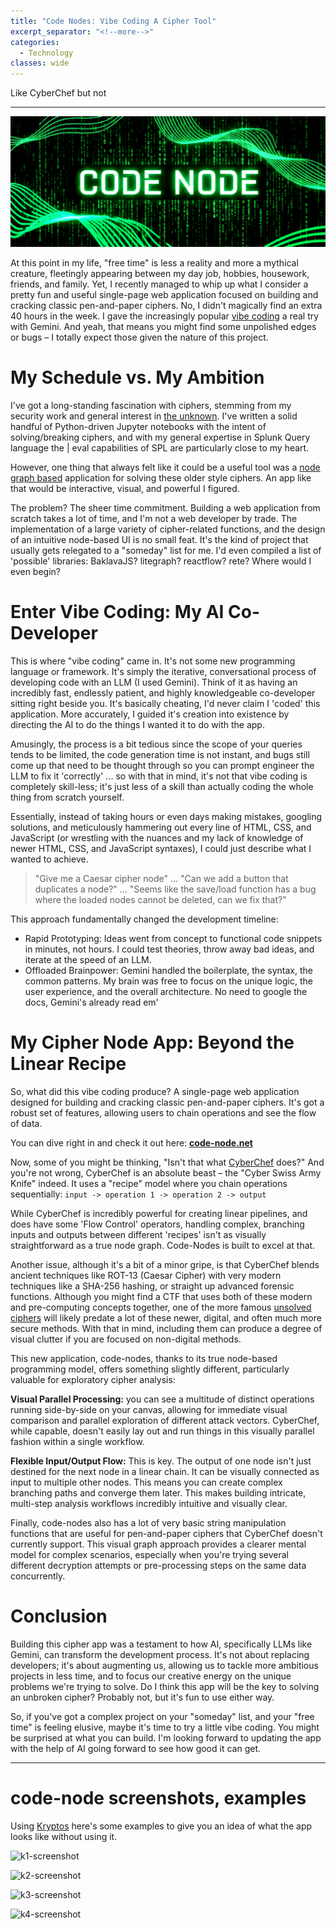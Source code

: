 ```yaml
---
title: "Code Nodes: Vibe Coding A Cipher Tool"
excerpt_separator: "<!--more-->"
categories:
  - Technology
classes: wide
---
```


Like CyberChef but not

<!--more-->

---

![code-node-banner](/assets/images/code-node/code-node-banner.png "code-node-banner")

At this point in my life, "free time" is less a reality and more a mythical creature, fleetingly appearing between my day job, hobbies, housework, friends, and family. Yet, I recently managed to whip up what I consider a pretty fun and useful single-page web application focused on building and cracking classic pen-and-paper ciphers. No, I didn't magically find an extra 40 hours in the week. I gave the increasingly popular [vibe coding](https://en.wikipedia.org/wiki/Vibe_coding) a real try with Gemini. And yeah, that means you might find some unpolished edges or bugs – I totally expect those given the nature of this project.

# My Schedule vs. My Ambition
I've got a long-standing fascination with ciphers, stemming from my security work and general interest in [the unknown](https://brendanhiggins.dev/technology/dagapeyeff/). I've written a solid handful of Python-driven Jupyter notebooks with the intent of solving/breaking ciphers, and with my general expertise in Splunk Query language the | eval capabilities of SPL are particularly close to my heart.

However, one thing that always felt like it could be a useful tool was a [node graph based](https://en.wikipedia.org/wiki/Node_graph_architecture) application for solving these older style ciphers. An app like that would be interactive, visual, and powerful I figured. 

The problem? The sheer time commitment. Building a web application from scratch takes a lot of time, and I'm not a web developer by trade. The implementation of a large variety of cipher-related functions, and the design of an intuitive node-based UI is no small feat. It's the kind of project that usually gets relegated to a "someday" list for me. I'd even compiled a list of 'possible' libraries: BaklavaJS? litegraph? reactflow? rete? Where would I even begin?

# Enter Vibe Coding: My AI Co-Developer
This is where "vibe coding" came in. It's not some new programming language or framework. It's simply the iterative, conversational process of developing code with an LLM (I used Gemini). Think of it as having an incredibly fast, endlessly patient, and highly knowledgeable co-developer sitting right beside you. It's basically cheating, I'd never claim I 'coded' this application. More accurately, I guided it's creation into existence by directing the AI to do the things I wanted it to do with the app.

Amusingly, the process is a bit tedious since the scope of your queries tends to be limited, the code generation time is not instant, and bugs still come up that need to be thought through so you can prompt engineer the LLM to fix it 'correctly' ... so with that in mind, it's not that vibe coding is completely skill-less; it's just less of a skill than actually coding the whole thing from scratch yourself. 

Essentially, instead of taking hours or even days making mistakes, googling solutions, and meticulously hammering out every line of HTML, CSS, and JavaScript (or wrestling with the nuances and my lack of knowledge of newer HTML, CSS, and JavaScript syntaxes), I could just describe what I wanted to achieve. 

> "Give me a Caesar cipher node" ... "Can we add a button that duplicates a node?" ... "Seems like the save/load function has a bug where the loaded nodes cannot be deleted, can we fix that?"

This approach fundamentally changed the development timeline:

* Rapid Prototyping: Ideas went from concept to functional code snippets in minutes, not hours. I could test theories, throw away bad ideas, and iterate at the speed of an LLM.
* Offloaded Brainpower: Gemini handled the boilerplate, the syntax, the common patterns. My brain was free to focus on the unique logic, the user experience, and the overall architecture. No need to google the docs, Gemini's already read em'

# My Cipher Node App: Beyond the Linear Recipe
So, what did this vibe coding produce? A single-page web application designed for building and cracking classic pen-and-paper ciphers. It's got a robust set of features, allowing users to chain operations and see the flow of data.

You can dive right in and check it out here: **[code-node.net](https://brendanhiggins.dev/code-nodes/)**

Now, some of you might be thinking, "Isn't that what [CyberChef](https://gchq.github.io/CyberChef/) does?" And you're not wrong, CyberChef is an absolute beast – the "Cyber Swiss Army Knife" indeed. It uses a "recipe" model where you chain operations sequentially: 
```input -> operation 1 -> operation 2 -> output```

While CyberChef is incredibly powerful for creating linear pipelines, and does have some 'Flow Control' operators, handling complex, branching inputs and outputs between different 'recipes' isn't as visually straightforward as a true node graph. Code-Nodes is built to excel at that.

Another issue, although it's a bit of a minor gripe, is that CyberChef blends ancient techniques like ROT-13 (Caesar Cipher) with very modern techniques like a SHA-256 hashing, or straight up advanced forensic functions. Although you might find a CTF that uses both of these modern and pre-computing concepts together, one of the more famous [unsolved ciphers](https://en.wikipedia.org/wiki/List_of_ciphertexts) will likely predate a lot of these newer, digital, and often much more secure methods. With that in mind, including them can produce a degree of visual clutter if you are focused on non-digital methods.

This new application, code-nodes, thanks to its true node-based programming model, offers something slightly different, particularly valuable for exploratory cipher analysis:

**Visual Parallel Processing:** you can see a multitude of distinct operations running side-by-side on your canvas, allowing for immediate visual comparison and parallel exploration of different attack vectors. CyberChef, while capable, doesn't easily lay out and run things in this visually parallel fashion within a single workflow.

**Flexible Input/Output Flow:** This is key. The output of one node isn't just destined for the next node in a linear chain. It can be visually connected as input to multiple other nodes. This means you can create complex branching paths and converge them later. This makes building intricate, multi-step analysis workflows incredibly intuitive and visually clear.

Finally, code-nodes also has a lot of very basic string manipulation functions that are useful for pen-and-paper ciphers that CyberChef doesn't currently support. This visual graph approach provides a clearer mental model for complex scenarios, especially when you're trying several different decryption attempts or pre-processing steps on the same data concurrently.

# Conclusion
Building this cipher app was a testament to how AI, specifically LLMs like Gemini, can transform the development process. It's not about replacing developers; it's about augmenting us, allowing us to tackle more ambitious projects in less time, and to focus our creative energy on the unique problems we're trying to solve. Do I think this app will be the key to solving an unbroken cipher? Probably not, but it's fun to use either way.

So, if you've got a complex project on your "someday" list, and your "free time" is feeling elusive, maybe it's time to try a little vibe coding. You might be surprised at what you can build. I'm looking forward to updating the app with the help of AI going forward to see how good it can get.

----

# code-node screenshots, examples
Using [Kryptos](https://en.wikipedia.org/wiki/Kryptos) here's some examples to give you an idea of what the app looks like without using it.

![k1-screenshot](/assets/images/code-node/k1-screenshot.png "k1-screenshot")

![k2-screenshot](/assets/images/code-node/k2-screenshot.png "k2-screenshot")

![k3-screenshot](/assets/images/code-node/k3-screenshot.png "k3-screenshot")

![k4-screenshot](/assets/images/code-node/k4-screenshot.png "k4-screenshot")
